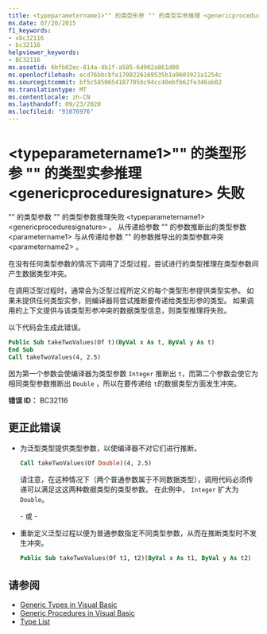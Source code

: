 ```yaml
---
title: <typeparametername1>"" 的类型形参 "" 的类型实参推理 <genericproceduresignature> 失败
ms.date: 07/20/2015
f1_keywords:
- vbc32116
- bc32116
helpviewer_keywords:
- BC32116
ms.assetid: 6bfb02ec-814a-4b1f-a585-6d902a861d00
ms.openlocfilehash: ecd76bbcbfe1708226169535b1a9603921a1254c
ms.sourcegitcommit: bf5c5850654187705bc94cc40ebfb62fe346ab02
ms.translationtype: MT
ms.contentlocale: zh-CN
ms.lasthandoff: 09/23/2020
ms.locfileid: "91076976"
---
```

# <a name="type-argument-inference-failed-for-type-parameter-typeparametername1-of-genericproceduresignature"></a>\<typeparametername1>"" 的类型形参 "" 的类型实参推理 \<genericproceduresignature> 失败

"" 的类型参数 "" 的类型参数推理失败 \<typeparametername1> \<genericproceduresignature> 。 从传递给参数 "" 的参数推断出的类型参数 \<parametername1> 与从传递给参数 "" 的参数推导出的类型参数冲突 \<parametername2> 。  
  
 在没有任何类型参数的情况下调用了泛型过程，尝试进行的类型推理在类型参数间产生数据类型冲突。  
  
 在调用泛型过程时，通常会为泛型过程所定义的每个类型形参提供类型实参。 如果未提供任何类型实参，则编译器将尝试推断要传递给类型形参的类型。 如果调用的上下文提供与该类型形参冲突的数据类型信息，则类型推理将失败。  
  
 以下代码会生成此错误。  
  
```vb  
Public Sub takeTwoValues(Of t)(ByVal x As t, ByVal y As t)  
End Sub  
Call takeTwoValues(4, 2.5)  
```  
  
 因为第一个参数会使编译器为类型参数 `Integer` 推断出 `t`，而第二个参数会使它为相同类型参数推断出 `Double` ，所以在要传递给 `t`的数据类型方面发生冲突。  
  
 **错误 ID：** BC32116  
  
## <a name="to-correct-this-error"></a>更正此错误  
  
- 为泛型类型提供类型参数，以使编译器不对它们进行推断。  
  
    ```vb  
    Call takeTwoValues(Of Double)(4, 2.5)  
    ```  
  
     请注意，在这种情况下（两个普通参数属于不同数据类型），调用代码必须传递可以满足这这两种数据类型的类型参数。 在此例中， `Integer` 扩大为 `Double`。  
  
     \- 或 -  
  
- 重新定义泛型过程以便为普通参数指定不同类型参数，从而在推断类型时不发生冲突。  
  
    ```vb  
    Public Sub takeTwoValues(Of t1, t2)(ByVal x As t1, ByVal y As t2)  
    ```  
  
## <a name="see-also"></a>请参阅

- [Generic Types in Visual Basic](../programming-guide/language-features/data-types/generic-types.md)
- [Generic Procedures in Visual Basic](../programming-guide/language-features/data-types/generic-procedures.md)
- [Type List](../language-reference/statements/type-list.md)
